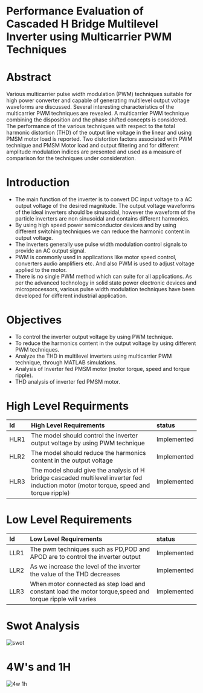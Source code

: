 # Performance Evaluation of Cascaded H Bridge Multilevel Inverter using Multicarrier PWM Techniques

# Abstract
Various multicarrier pulse width modulation (PWM) techniques suitable for high power converter and capable of generating multilevel output voltage waveforms are discussed. Several interesting characteristics of the multicarrier PWM techniques are revealed. A multicarrier PWM technique combining the disposition and the phase shifted concepts is considered. The performance of the various techniques with respect to the total harmonic distortion (THD) of the output line voltage in the linear and using PMSM motor load is reported. Two distortion factors associated with PWM technique and PMSM Motor load and output filtering and for different amplitude modulation indices are presented and used as a measure of comparison for the techniques under consideration.	

# Introduction
- The main function of the inverter is to convert DC input voltage to a AC output voltage of the desired magnitude. The output voltage waveforms of the ideal inverters should be sinusoidal, however the waveform of the particle inverters are non sinusoidal and contains different harmonics.
- By using high speed power semiconductor devices and by using different switching techniques we can reduce the harmonic content in output voltage.
- The inverters generally use pulse width modulation control signals to provide an AC output signal.
- PWM is commonly used in applications like motor speed control, converters audio amplifiers etc. And also PWM is used to adjust voltage applied to the motor.
- There is no single PWM method which can suite for all applications. As per the advanced technology in solid state power electronic devices and microprocessors, various pulse width modulation techniques have been developed for different industrial application.

# Objectives
- To control the inverter output voltage by using PWM technique.
- To reduce the harmonics content in the output voltage by using different PWM techniques. 
- Analyze the THD in multilevel inverters using multicarrier PWM technique, through MATLAB simulations. 
- Analysis of Inverter fed PMSM motor (motor torque, speed and torque ripple).
- THD analysis of inverter fed PMSM motor. 


# High Level Requirments
| Id          |  High Level Requirements  |    status  |
| :--        | :--          |   :--     |
| HLR1        | The model should control the inverter output voltage by using PWM technique   | Implemented |
| HLR2        | The model should reduce the harmonics content in the output voltage |  Implemented|
| HLR3        | The model should give the analysis of H bridge cascaded multilevel inverter fed induction motor (motor torque, speed and torque ripple) | Implemented |

# Low Level Requirements
| Id          |  Low Level Requirements  |    status  |
| :--        | :--          |   :--     |
| LLR1        | The pwm techniques such as PD,POD and APOD are to control the inverter output  | Implemented |
| LLR2        | As we increase the level of the inverter the value of the THD decreases  | Implemented |
| LLR3       | When motor connected as step load and constant load the motor torque,speed and torque ripple will varies  | Implemented |

# Swot Analysis
![swot](https://user-images.githubusercontent.com/98802184/160176719-cbbf9f5d-830e-4e89-a219-7e74a085f881.PNG)

# 4W's and 1H
![4w 1h](https://user-images.githubusercontent.com/98802184/160179378-4f8021bd-d447-4104-a84a-00366398ad8c.PNG)
